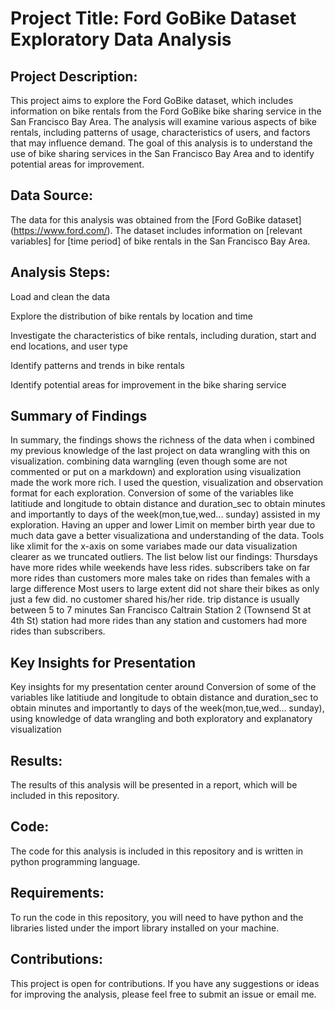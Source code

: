 # Project Title: Ford GoBike Dataset Exploratory Data Analysis

## Project Description:

This project aims to explore the Ford GoBike dataset, which includes information on bike rentals from the Ford GoBike bike sharing service in the San Francisco Bay Area. The analysis will examine various aspects of bike rentals, including patterns of usage, characteristics of users, and factors that may influence demand. The goal of this analysis is to understand the use of bike sharing services in the San Francisco Bay Area and to identify potential areas for improvement.

## Data Source:

The data for this analysis was obtained from the [Ford GoBike dataset] (https://www.ford.com/). The dataset includes information on [relevant variables] for [time period] of bike rentals in the San Francisco Bay Area.

## Analysis Steps:

Load and clean the data

Explore the distribution of bike rentals by location and time

Investigate the characteristics of bike rentals, including duration, start and end locations, and user type

Identify patterns and trends in bike rentals

Identify potential areas for improvement in the bike sharing service

## Summary of Findings

In summary, the findings shows the richness of the data when i combined my previous knowledge of the last project on data wrangling with this on visualization. combining data warngling (even though some are not commented or put on a markdown) and exploration using visualization made the work more rich. I used the question, visualization and observation format for each exploration. Conversion of some of the variables like latitiude and longitude to obtain distance and duration_sec to obtain minutes and importantly to days of the week(mon,tue,wed... sunday) assisted in my exploration. Having an upper and lower Limit on member birth year due to much data gave a better visualizationa and understanding of the data. Tools like xlimit for the x-axis on some variabes made our data visualization clearer as we truncated outliers. The list below list our findings: Thursdays have more rides while weekends have less rides. subscribers take on far more rides than customers more males take on rides than females with a large difference Most users to large extent did not share their bikes as only just a few did. no customer shared his/her ride. trip distance is usually between 5 to 7 minutes San Francisco Caltrain Station 2 (Townsend St at 4th St) station had more rides than any station and customers had more rides than subscribers.


## Key Insights for Presentation

Key insights for my presentation center around Conversion of some of the variables like latitiude and longitude to obtain distance and duration_sec to obtain minutes and importantly to days of the week(mon,tue,wed... sunday), using knowledge of data wrangling and both exploratory and explanatory visualization


## Results:

The results of this analysis will be presented in a report, which will be included in this repository.

## Code:

The code for this analysis is included in this repository and is written in python programming language.

## Requirements:

To run the code in this repository, you will need to have python and the libraries listed under the import library installed on your machine.


## Contributions:

This project is open for contributions. If you have any suggestions or ideas for improving the analysis, please feel free to submit an issue or email me.


